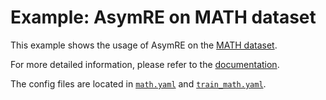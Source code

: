 # Example: AsymRE on MATH dataset

This example shows the usage of AsymRE on the [MATH dataset](https://huggingface.co/datasets/nlile/hendrycks-MATH-benchmark).

For more detailed information, please refer to the [documentation](../../docs/sphinx_doc/source/tutorial/example_reasoning_basic.md).

The config files are located in [`math.yaml`](math.yaml) and [`train_math.yaml`](train_math.yaml).
